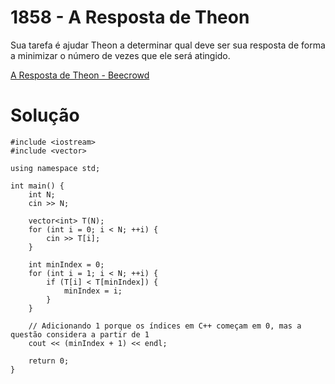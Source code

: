 # 1858 - A Resposta de Theon

Sua tarefa é ajudar Theon a determinar qual deve ser sua resposta de forma a minimizar o número de vezes que ele será atingido.

[A Resposta de Theon - Beecrowd](https://www.beecrowd.com.br/judge/pt/problems/view/1858)

# Solução

```
#include <iostream>
#include <vector>

using namespace std;

int main() {
    int N;
    cin >> N;

    vector<int> T(N);
    for (int i = 0; i < N; ++i) {
        cin >> T[i];
    }

    int minIndex = 0;
    for (int i = 1; i < N; ++i) {
        if (T[i] < T[minIndex]) {
            minIndex = i;
        }
    }

    // Adicionando 1 porque os índices em C++ começam em 0, mas a questão considera a partir de 1
    cout << (minIndex + 1) << endl;

    return 0;
}
```
